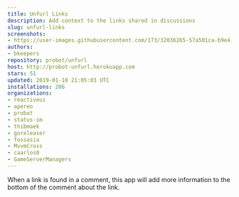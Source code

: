 ```yaml
---
title: Unfurl Links
description: Add context to the links shared in discussions
slug: unfurl-links
screenshots:
- https://user-images.githubusercontent.com/173/32036265-57a501ca-b9e4-11e7-9db3-52374fb7290c.png
authors:
- bkeepers
repository: probot/unfurl
host: http://probot-unfurl.herokuapp.com
stars: 51
updated: 2019-01-10 21:05:03 UTC
installations: 206
organizations:
- reactiveui
- apereo
- probot
- status-im
- thibmaek
- goreleaser
- fossasia
- MvvmCross
- caarlos0
- GameServerManagers
---
```


When a link is found in a comment, this app will add more information to the bottom of the comment about the link.
